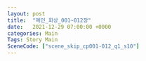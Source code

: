 ```yaml
---
layout: post
title:  "메인_회상_001~012장"
date:   2021-12-29 07:00:00 +0000
categories: Main
Tags: Story Main
SceneCode: ["scene_skip_cp001-012_q1_s10"]
---
```

